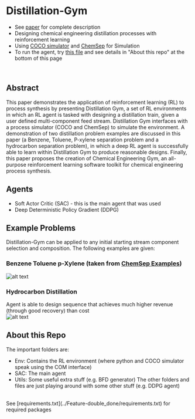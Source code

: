 # Distillation-Gym
 - See [paper](../Feature-double_done/Deep_Reinforcement_Learning_for_Process_Synthesis.pdf) for complete description
 - Designing chemical engineering distillation processes with reinforcement learning
 - Using [COCO simulator](https://www.cocosimulator.org/) and [ChemSep](http://www.chemsep.org/program/index.html) for Simulation
 - To run the agent, try [this file](../Feature-double_done/SAC/run_SAC.py) and see details in "About this repo" at the bottom of this page
<br>

## Abstract
This paper demonstrates the application of reinforcement learning (RL) to process synthesis by
presenting Distillation Gym, a set of RL environments in which an RL agent is tasked with designing
a distillation train, given a user defined multi-component feed stream. Distillation Gym interfaces
with a process simulator (COCO and ChemSep) to simulate the environment. A demonstration of two
distillation problem examples are discussed in this paper (a Benzene, Toluene, P-xylene separation
problem and a hydrocarbon separation problem), in which a deep RL agent is successfully able to
learn within Distillation Gym to produce reasonable designs. Finally, this paper proposes the creation
of Chemical Engineering Gym, an all-purpose reinforcement learning software toolkit for chemical
engineering process synthesis.
 
 ## Agents
  - Soft Actor Critic (SAC) - this is the main agent that was used
  - Deep Deterministic Policy Gradient (DDPG)
 
## Example Problems
Distillation-Gym can be applied to any initial starting stream component selection and composition. The following examples are given:
### Benzene Toluene p-Xylene (taken from [ChemSep Examples](http://www.chemsep.org/downloads/index.html))
 ![alt text](../Feature-double_done/SAC/BFDs/CONFIG%203/Attempt%202%20(best)/SAC_CONFIG_3___1598820337.9998825score_2.43.png "Benzene Toluene p-Xylene Final Design")
 ### Hydrocarbon Distillation
Agent is able to design sequence that achieves much higher revenue (through good recovery) than cost  
 ![alt text](../Feature-double_done/SAC/BFDs/CONFIG%200/best/SAC_CONFIG_0___1599080706.16091score_2.7.png "Hydrocarbon distillation")
 
 
 ## About this Repo
 The important folders are:
  - Env: Contains the RL environment (where python and COCO simulator speak using the COM interface)
  - SAC: The main agent
  - Utils: Some useful extra stuff (e.g. BFD generator)
The other folders and files are just playing around with some other stuff (e.g. DDPG agent)
<br> 
See [requirements.txt](../Feature-double_done/requirements.txt) for required packages
 

